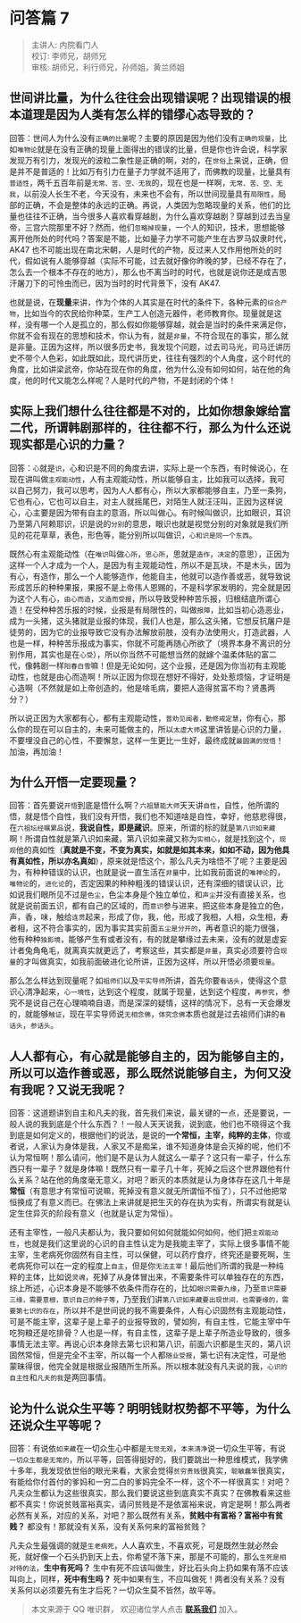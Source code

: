 # 问答篇 7

> 主讲人: 内院看门人 <br />
> 校订: 李师兄，胡师兄 <br />
> 审核: 胡师兄，利行师兄，孙师姐，黄兰师姐 <br />

## 世间讲**比量**，为什么往往会出现**错误**呢？出现错误的根本道理是因为人类有怎么样的错缪心态导致的？

回答：世间人为什么没有`正确的比量`呢？主要的原因是因为他们没有`正确的现量`，比如`唯物论`就是在没有正确的现量上面得出的错误的比量，但是你也许会说，科学家发现万有引力，发现光的波粒二象性是正确的啊，对的，在`世俗`上来说，正确，但是并不是普适的！比如万有引力在量子力学就不适用了，而佛教的现量，比量具有`普适性`，两千五百年前是`无常、苦、空、无我`的，现在也是一样啊，`无常、苦、空、无我`，以前没人长生不老，今天没有，未来也不会有，所以世间现量具有`局限性`，局部的正确，不会是整体的永远的正确。再说，人类因为忽略现量的关系，他们的比量也往往不正确，当今很多人喜欢看穿越剧，为什么喜欢穿越剧？穿越到过去当皇帝，三宫六院那里不好？然而，他们`忽略掉现量`，一个人的知识，技术，思想能够离开他所处的时代吗？答案是不能，比如量子力学不可能产生在古罗马奴隶时代，AK47 也不可能出现在南北宋朝，人是时代的产物，反过来人又作用他所处的时代，假如说有人能够穿越（实际不可能，过去就好像你昨晚的梦，已经不存在了，怎么去一个根本不存在的地方），那么也不离当时的时代，也就是说你还是成吉思汗屠刀下的可怜虫而已，因为当时的时代背景下，没有 AK47.

也就是说，在**现量**来讲，作为个体的人其实是在时代的条件下，各种元素的`综合产物`，比如当今的农民给你种菜，生产工人创造元器件，老师教育你。现量就是这样，没有哪一个人是孤立的，那么假如你能够穿越，就会是当时的条件来满足你，你就不会有现在的思想和技术，你认为有，就是`非量`，不符合现在的事实，那么就是非量。正因为这样，所以很多历史书，我发现个问题，过去司马光，司马迁讲历史不带个人色彩，如此既如此，现代讲历史，往往有强烈的个人角度，这个时代的角度，比如讲梁武帝，你站在现在你的角度，他为什么没有如何如何，站在他的角度，他的时代又能怎么样呢？人是时代的产物，不是封闭的个体！

## 实际上我们想什么往往都是不对的，比如你想象嫁给富二代，所谓韩剧那样的，往往都不行，那么为什么还说**现实**都是**心识**的力量？

回答：`心`就是`识`，心和识是不同的角度去讲，实际上是一个东西，有时候说心，在现在讲叫做`主观能动性`，人有主观能动性，所以能够自主，比如我可以选择，我可以自己努力，我可以思考，因为人人都有心，所以大家都能够自主，乃至一条狗，它也有心，它也可以自主，对主人就摇尾巴，对陌生人就汪汪叫，正因为这样说心，心主要是因为带有自主的意涵，所以叫做心。有时候叫做识，比如眼识，耳识乃至第八阿赖耶识，识是说的`分别`的意思，眼识也就是视觉分别的对象就是我们所见的花花草草，表色，形色等，能分别所以叫做识，`心和识是同一个东西`。

既然心有主观能动性（在`唯识`叫做`心所`，`思心所`，思就是`造作`，`决定`的意思），正因为这样一个人才成为一个人，是因为有主观能动性，所以不是瓦块，不是木头，因为有心，有造作，那么一个人能够造作，他能自主，他就可以造作善或恶，就导致说形成苦乐的种种果报，果报不是上帝伟人恩赐的，不是科学家发明的，完全就是因为这个人有心，`由心而造`，`又造而受报`，所以导致受种种苦乐报，归根结底所谓心造！在受种种苦乐报的时候，业报是有局限性的，叫做`报障`，比如当初心造恶业，成为一头猪，这头猪就是业报的体现，我们人也是，那么这头猪，它想反抗屠户是徒劳的，因为它的业报导致它没有办法解放前肢，没有办法使用火，打造武器，人也是一样，种种苦乐报成为事实，你就不可能再随心所欲了（境界本身不离识的分别作用，其实也是在`心受`），所以你当然不可能想当然的就嫁个温柔体贴的富二代，像韩剧一样`阳春白雪`嘛！但是无论如何，这个业报，还是因为你当初有主观能动性，也就是由心而造啊！所以正因为你现在想好不得好，处处惹烦恼，才证明是心造啊（不然就是如上帝创造的，他是啥毛病，要把人造得贫富不均？贤愚两分？）

所以说正因为大家都有心，都有主观能动性，`普劝见闻者，勤修戒定慧`，你有心，那么你的现在可以自主的，未来可能做主的，所以`太虚大师`这里讲皆是心识的力量，不要埋没自己的心性，不要懈怠，这样一生更比一生好，最终成就`最圆满的觉悟`！加油，再加油！

## 为什么开悟一定要**现量**？

回答：首先要说`开悟`到底是悟什么啊？`六祖慧能大师`天天讲`自性`，自性，他所谓的悟，就是悟个自性，我们没有开悟，我们也不知道啥是自性，幸好，他慈悲得很，在`六祖坛经嘱累品`说，**我说自性，即是藏识**。原来，所谓的标的就是`第八识如来藏`啊！所谓自性就是第八识如来藏，第八识如来藏又称为`实相心`，就是找到这个，`现观`他的真如性（**真就是不变，不变为真实，如就是如其本来，如如不动，因为他具有真如性，所以亦名真如**），原来就是悟这个，那么凡夫为啥悟不了呢？主要是因为，有种种错误的认识，也就是说一直生活在`非量`中，比如我前面说的`唯神论`的，`唯物论`的，`进化论`的，否定因果的种种粗浅的错误认识，还有深细的错误认识，比如说我们眼所见不过是`色尘`，色尘本身是个独立单位，和`声尘`并没有直接关系，也就是说前面五识，都有自己的区域的，而`意识`参与进来，把这些本身是独立的色，声，香，味，触给`连贯`起来，形成了你，我，他，形成了我相，人相，众生相，寿者相，这不符合事实的，因为事实其实前面`五尘是分开的`，再者意识的能力很强，他有种种`独影境`，能够产生有或者没有，有的就是攀缘过去未来，没有的就是虚妄计者兔角龟毛，就离真实就更远了，考察这些，其实都是`非量`，真实必须要符合`现量`的才叫做真实，如我前面破进化论所讲，正因为这样，所以开悟必须要`现量`。

那么怎么样达到现量呢？如`祖师们`以及`平实导师`所讲，首先你要`看话头`，使得这个意识心清净起来，`心一境性`，达到这个程度，就属于现量，达到这个程度，`再参究`，参究不是说自己在心理喃喃自语，而是深深的疑情，这样的情况下，总有一天会爆发的，就能够`触证`，现在平实导师说`无相念佛`，`体究念佛`本质也就是过去祖师们讲的`看话头`，`参话头`。

## 人人都有心，有心就是能够自主的，因为能够自主的，所以可以造作善或恶，那么既然说能够**自主**，为何又没有我呢？又说**无我**呢？

回答：这道题讲到自主和凡夫的我，首先我们来说，最关键的一点，还是要说，一般人说的我到底是个什么东西？！一般人天天说我，说到底，他们也不晓得这个我到底是如何定义的，根据他们的说法，是说的**一个常恒，主宰，纯粹的主体**，你或者说，人家认为身体是我，人家又不是痴呆，谁不知道身体是会灭掉的呢，他们不认为常恒啊！那么请问，他们是不是认为人就这么一辈子？这只有一辈子，什么东西只有一辈子？就是身体嘛！既然只有一辈子几十年，死掉之后这个世界跟他有什么关系？站在他的角度毫无意义，对吧？断灭的本质就是认为身体存在这几十年是**常恒**（有意思才有常恒可说嘛，死掉没有意义就无所谓恒不恒了），只不过他把常恒换成了有意义而已。在佛法上来讲就是把生灭的存在执为实有，所谓实有就是认定生住异灭的阶段有意义（也就是认定为常恒）。

还有主宰性，一般凡夫都认为，我只要如何如何就能如何如何，他们把`主观能动性`，也就是我们这里说的心识的自主性认定为是我能主宰了，实际上很多事情不能主宰，生老病死你固然有自主性，可以保健，可以药疗食疗，终究还是要死啊，生老病死你可以在一定的程度上`自主`，但是你`无法主宰`！最后他们所谓的我是一种纯粹的主体，比如说`灵魂`，死掉了从身体冒出来，不需要条件可以单独存在的东西，综上所述，心识本身是不能够不依条件而存在的，比如`眼识需要九缘`，乃至`意识需要三缘，需要意根，意识自己的种子等`，乃至我们讲`第八识如来藏要出现世间，也需要缘的，需要第七识的存在`，所以并不是世间说的我不需要条件，人有心识固然有主观能动性，可是不能主宰，这辈子是上辈子的业报导致的，譬如狗，有自主性，它能主宰中午吃狗粮还是吃排骨？人也是一样，有自主性，这辈子是上辈子所造业导致的，很多事情无法主宰。再说心识本身除去第七识和第八识，前面六识都是生灭的，第八识固然常恒，但是完全不主宰，所以每一个人都`随业受报`，第七识有决定性，可是他蒙昧得很，他完全就是根据业报随所生所系。所以根本就没有凡夫说的我，`心识的自主性`和`凡夫的我`是两回事情。

## 论为什么说众生平等？明明**钱财权势**都不平等，为什么还说**众生平等**呢？

回答：有说依`如来藏`在一切众生心中都是`无觉无观`，`本来清净`说一切众生平等，有说`一切众生都是无常的`，所以平等，回答得挺好的，我们要跳出一种思维模式，我学佛十多年，我发现依世俗的眼光来看，大家会觉得`贫穷贵贱`很真实，`聪敏蠢笨`很真实，有能给你付首付的爹妈和一穷二白的爹妈完全不一样，这个不一样很真实！对吧？凡夫众生都认为这些很真实，那么我们要说这些到底真实不真实？在佛教看来这些都不真实！你说贫贱富裕真实，请问贫贱是不是依富裕来说，肯定是啊！那么两者必然有关系，对应的关系，对吧？那么既然有关系，**贫贱中有富裕？富裕中有贫贱？** 都没有！那就没有关系，没有关系何来的富裕贫贱？

凡夫众生最强调的就是`生老病死`，人人喜欢生，不喜欢死，可是既然生就必然会死，就好像一个石头扔到天上去，你希望不落下来，那是不可能的，那么`生死是相对待的法`，**生中有死吗？** 生中有死不应该叫做生，好比石头向上扔如果有落不应该叫向上，同样，**死中有生吗？** 死中如果有生，不应叫做死！两者没有关系？没有关系何以必须要先有生才后死？一切众生莫不皆然，故平等。

> 本文来源于 QQ 唯识群， 欢迎诸位学人点击 **[联系我们](https://mp.weixin.qq.com/s/lZCfWjmLjgNR165Tx4_bCQ)** 加入。
